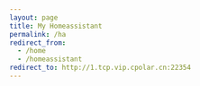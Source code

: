 ```yaml
---
layout: page
title: My Homeassistant
permalink: /ha
redirect_from:
  - /home
  - /homeassistant
redirect_to: http://1.tcp.vip.cpolar.cn:22354
---
```

